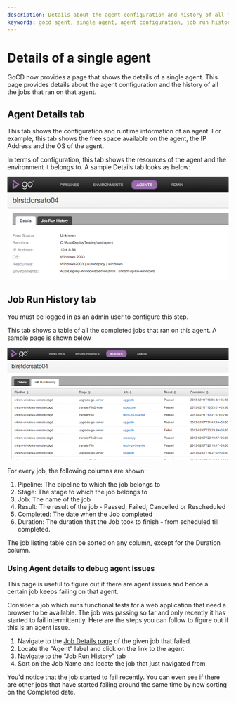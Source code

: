 ```yaml
---
description: Details about the agent configuration and history of all jobs that ran on a single agent in GoCD.
keywords: gocd agent, single agent, agent configuration, job run history, gocd debug
---
```



# Details of a single agent

GoCD now provides a page that shows the details of a single agent. This page provides details about the agent configuration and the history of all the jobs that ran on that agent.

## Agent Details tab

This tab shows the configuration and runtime information of an agent. For example, this tab shows the free space available on the agent, the IP Address and the OS of the agent.

In terms of configuration, this tab shows the resources of the agent and the environment it belongs to. A sample Details tab looks as below:

![](../resources/images/agent_details.png)

## Job Run History tab

You must be logged in as an admin user to configure this step.

This tab shows a table of all the completed jobs that ran on this agent. A sample page is shown below

![](../resources/images/agent_job_history.png)

For every job, the following columns are shown:

1.  Pipeline: The pipeline to which the job belongs to
2.  Stage: The stage to which the job belongs to
3.  Job: The name of the job
4.  Result: The result of the job - Passed, Failed, Cancelled or Rescheduled
5.  Completed: The date when the Job completed
6.  Duration: The duration that the Job took to finish - from scheduled till completed.

The job listing table can be sorted on any column, except for the Duration column.

### Using Agent details to debug agent issues

This page is useful to figure out if there are agent issues and hence a certain job keeps failing on that agent.

Consider a job which runs functional tests for a web application that need a browser to be available. The job was passing so far and only recently it has started to fail intermittently. Here are the steps you can follow to figure out if this is an agent issue.

1.  Navigate to the [Job Details page](../navigation/job_details_page.md) of the given job that failed.
2.  Locate the "Agent" label and click on the link to the agent
3.  Navigate to the "Job Run History" tab
4.  Sort on the Job Name and locate the job that just navigated from

You'd notice that the job started to fail recently. You can even see if there are other jobs that have started failing around the same time by now sorting on the Completed date.

